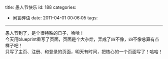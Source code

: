 title: 愚人节快乐
id: 188
categories:
  - 闲言碎语
date: 2011-04-01 00:06:05
tags:
---

愚人节到了，是个很特殊的日子，哈哈！
</br>今天用blueprint重写了页面，页面是个大杂烩，弄成了四不像，四不像总算有点样子吧！
</br>只写了主页、注册、和登录的页面，明天有时间，把核心的一个页面写了！哈哈！